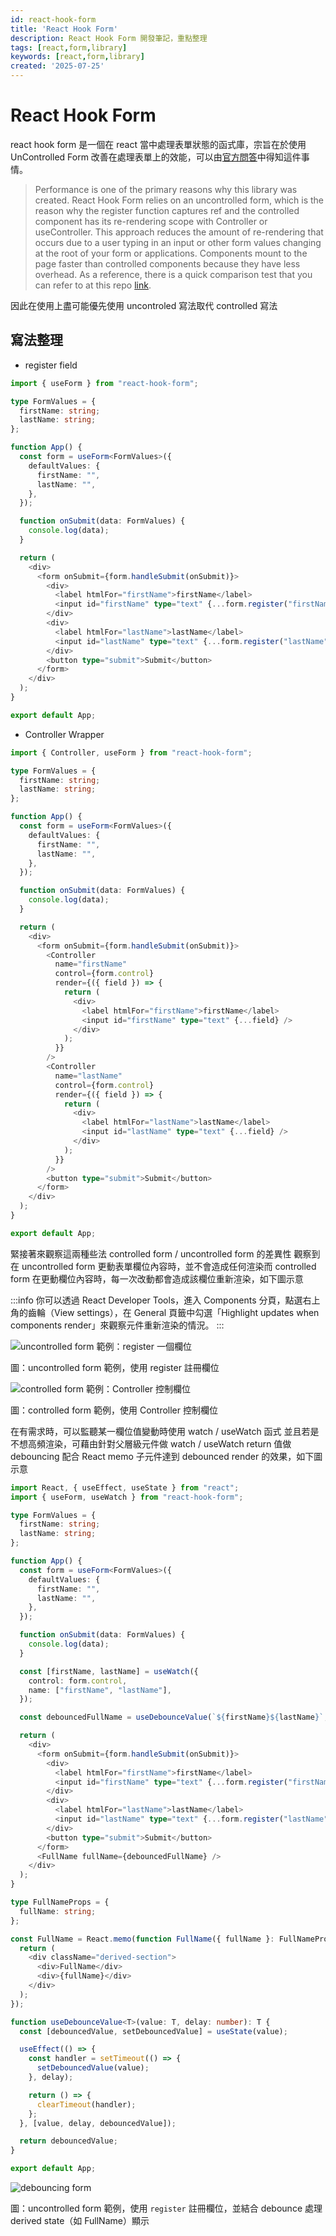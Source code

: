 ```yaml
---
id: react-hook-form
title: 'React Hook Form'
description: React Hook Form 開發筆記，重點整理
tags: [react,form,library]
keywords: [react,form,library]
created: '2025-07-25'
---
```



# React Hook Form

react hook form 是一個在 react 當中處理表單狀態的函式庫，宗旨在於使用 UnControlled Form 改善在處理表單上的效能，可以由[官方問答](https://react-hook-form.com/faqs)中得知這件事情。

> Performance is one of the primary reasons why this library was created. React Hook Form relies on an uncontrolled form, which is the reason why the register function captures ref and the controlled component has its re-rendering scope with Controller or useController. This approach reduces the amount of re-rendering that occurs due to a user typing in an input or other form values changing at the root of your form or applications. Components mount to the page faster than controlled components because they have less overhead. As a reference, there is a quick comparison test that you can refer to at this repo [link](https://github.com/react-hook-form/performance-compare).


因此在使用上盡可能優先使用 uncontroled 寫法取代 controlled 寫法

## 寫法整理

- register field

```typescript showLineNumbers
import { useForm } from "react-hook-form";

type FormValues = {
  firstName: string;
  lastName: string;
};

function App() {
  const form = useForm<FormValues>({
    defaultValues: {
      firstName: "",
      lastName: "",
    },
  });

  function onSubmit(data: FormValues) {
    console.log(data);
  }

  return (
    <div>
      <form onSubmit={form.handleSubmit(onSubmit)}>
        <div>
          <label htmlFor="firstName">firstName</label>
          <input id="firstName" type="text" {...form.register("firstName")} />
        </div>
        <div>
          <label htmlFor="lastName">lastName</label>
          <input id="lastName" type="text" {...form.register("lastName")} />
        </div>
        <button type="submit">Submit</button>
      </form>
    </div>
  );
}

export default App;
```

- Controller Wrapper

```typescript
import { Controller, useForm } from "react-hook-form";

type FormValues = {
  firstName: string;
  lastName: string;
};

function App() {
  const form = useForm<FormValues>({
    defaultValues: {
      firstName: "",
      lastName: "",
    },
  });

  function onSubmit(data: FormValues) {
    console.log(data);
  }

  return (
    <div>
      <form onSubmit={form.handleSubmit(onSubmit)}>
        <Controller
          name="firstName"
          control={form.control}
          render={({ field }) => {
            return (
              <div>
                <label htmlFor="firstName">firstName</label>
                <input id="firstName" type="text" {...field} />
              </div>
            );
          }}
        />
        <Controller
          name="lastName"
          control={form.control}
          render={({ field }) => {
            return (
              <div>
                <label htmlFor="lastName">lastName</label>
                <input id="lastName" type="text" {...field} />
              </div>
            );
          }}
        />
        <button type="submit">Submit</button>
      </form>
    </div>
  );
}

export default App;

```

緊接著來觀察這兩種些法 controlled form / uncontrolled form 的差異性
觀察到在 uncontrolled form 更動表單欄位內容時，並不會造成任何渲染而 controlled form 在更動欄位內容時，每一次改動都會造成該欄位重新渲染，如下圖示意

:::info
你可以透過 React Developer Tools，進入 Components 分頁，點選右上角的齒輪（View settings），在 General 頁籤中勾選「Highlight updates when components render」來觀察元件重新渲染的情況。
:::


![uncontrolled form 範例：register 一個欄位](./img/register.gif)
<div style={{ textAlign: 'center', fontSize: '0.95em', color: '#666' }}>
  圖：uncontrolled form 範例，使用 register 註冊欄位
</div>


![controlled form 範例：Controller 控制欄位](./img/controlled.gif)
<div style={{ textAlign: 'center', fontSize: '0.95em', color: '#666' }}>
  圖：controlled form 範例，使用 Controller 控制欄位
</div>


在有需求時，可以監聽某一欄位值變動時使用 watch / useWatch 函式
並且若是不想高頻渲染，可藉由針對父層級元件做 watch / useWatch return 值做 debouncing 配合 React memo 子元件達到 debounced render 的效果，如下圖示意

```typescript
import React, { useEffect, useState } from "react";
import { useForm, useWatch } from "react-hook-form";

type FormValues = {
  firstName: string;
  lastName: string;
};

function App() {
  const form = useForm<FormValues>({
    defaultValues: {
      firstName: "",
      lastName: "",
    },
  });

  function onSubmit(data: FormValues) {
    console.log(data);
  }

  const [firstName, lastName] = useWatch({
    control: form.control,
    name: ["firstName", "lastName"],
  });

  const debouncedFullName = useDebounceValue(`${firstName}${lastName}`, 1000);

  return (
    <div>
      <form onSubmit={form.handleSubmit(onSubmit)}>
        <div>
          <label htmlFor="firstName">firstName</label>
          <input id="firstName" type="text" {...form.register("firstName")} />
        </div>
        <div>
          <label htmlFor="lastName">lastName</label>
          <input id="lastName" type="text" {...form.register("lastName")} />
        </div>
        <button type="submit">Submit</button>
      </form>
      <FullName fullName={debouncedFullName} />
    </div>
  );
}

type FullNameProps = {
  fullName: string;
};

const FullName = React.memo(function FullName({ fullName }: FullNameProps) {
  return (
    <div className="derived-section">
      <div>FullName</div>
      <div>{fullName}</div>
    </div>
  );
});

function useDebounceValue<T>(value: T, delay: number): T {
  const [debouncedValue, setDebouncedValue] = useState(value);

  useEffect(() => {
    const handler = setTimeout(() => {
      setDebouncedValue(value);
    }, delay);

    return () => {
      clearTimeout(handler);
    };
  }, [value, delay, debouncedValue]);

  return debouncedValue;
}

export default App;
```

![debouncing form](./img/debouncing-form.gif)
<div style={{ textAlign: 'center', fontSize: '0.95em', color: '#666' }}>
  圖：uncontrolled form 範例，使用 <code>register</code> 註冊欄位，並結合 debounce 處理 derived state（如 FullName）顯示
</div>

